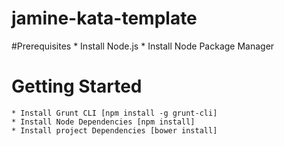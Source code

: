 jamine-kata-template
====================

#Prerequisites
	* Install Node.js 
	* Install Node Package Manager

# Getting Started
	* Install Grunt CLI [npm install -g grunt-cli]
	* Install Node Dependencies [npm install]
	* Install project Dependencies [bower install]

